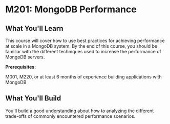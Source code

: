 # M201: MongoDB Performance

## What You'll Learn

This course will cover how to use best practices for achieving performance at scale in a MongoDB system. By the end of this course, you should be familiar with the different techniques used to increase the performance of MongoDB servers.

**Prerequisites:**

M001, M220, or at least 6 months of experience building applications with MongoDB

## What You'll Build

You'll build a good understanding about how to analyzing the different trade-offs of commonly encountered performance scenarios.

<br/>
